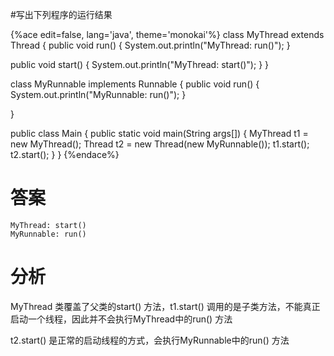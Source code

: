 #写出下列程序的运行结果

{%ace edit=false, lang='java', theme='monokai'%}
class MyThread extends Thread {
  public void run() {
    System.out.println("MyThread: run()");
  }

  public void start() {
    System.out.println("MyThread: start()");
  }
}

class MyRunnable implements Runnable {
  public void run() {
    System.out.println("MyRunnable: run()");
  }

}

public class Main {
  public static void main(String args[]) {
    MyThread t1 = new MyThread();
    Thread t2 = new Thread(new MyRunnable());
    t1.start();
    t2.start();
  }
}
{%endace%}

# 答案
```
MyThread: start()
MyRunnable: run()
```

# 分析
MyThread 类覆盖了父类的start() 方法，t1.start() 调用的是子类方法，不能真正启动一个线程，因此并不会执行MyThread中的run() 方法

t2.start() 是正常的启动线程的方式，会执行MyRunnable中的run() 方法

